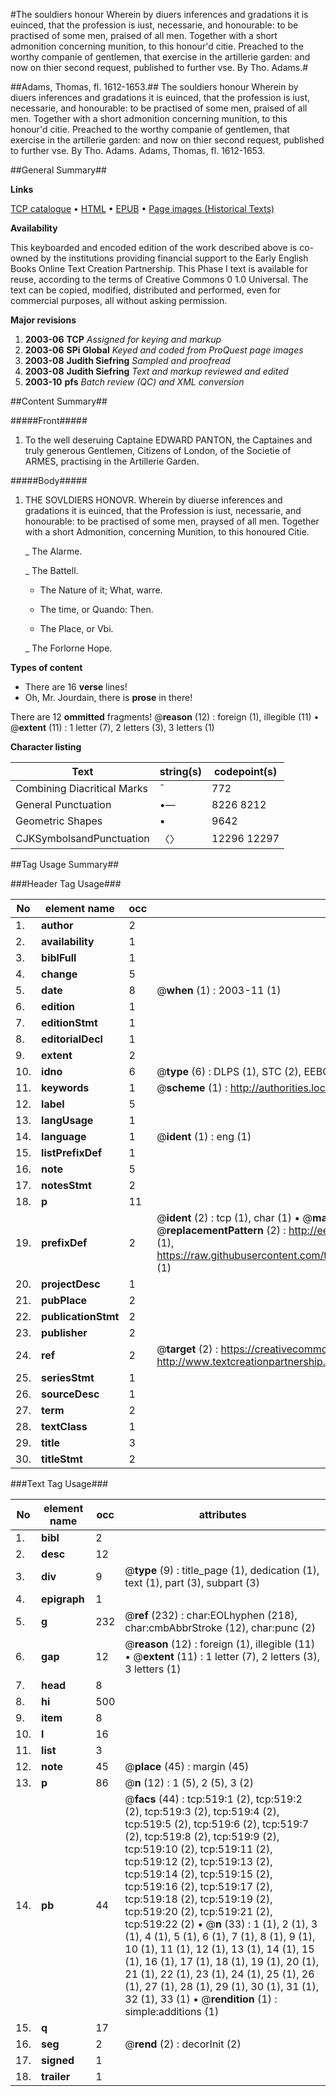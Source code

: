#The souldiers honour Wherein by diuers inferences and gradations it is euinced, that the profession is iust, necessarie, and honourable: to be practised of some men, praised of all men. Together with a short admonition concerning munition, to this honour'd citie. Preached to the worthy companie of gentlemen, that exercise in the artillerie garden: and now on thier second request, published to further vse. By Tho. Adams.#

##Adams, Thomas, fl. 1612-1653.##
The souldiers honour Wherein by diuers inferences and gradations it is euinced, that the profession is iust, necessarie, and honourable: to be practised of some men, praised of all men. Together with a short admonition concerning munition, to this honour'd citie. Preached to the worthy companie of gentlemen, that exercise in the artillerie garden: and now on thier second request, published to further vse. By Tho. Adams.
Adams, Thomas, fl. 1612-1653.

##General Summary##

**Links**

[TCP catalogue](http://www.ota.ox.ac.uk/tcp/)  • 
[HTML](http://tei.it.ox.ac.uk/tcp/Texts-HTML/free/A02/A02572.html)  • 
[EPUB](http://tei.it.ox.ac.uk/tcp/Texts-EPUB/free/A02/A02572.epub) • 
[Page images (Historical Texts)](https://data.historicaltexts.jisc.ac.uk/view?pubId=eebo-99836260e&pageId=eebo-99836260e-519-1)

**Availability**

This keyboarded and encoded edition of the
	       work described above is co-owned by the institutions
	       providing financial support to the Early English Books
	       Online Text Creation Partnership. This Phase I text is
	       available for reuse, according to the terms of Creative
	       Commons 0 1.0 Universal. The text can be copied,
	       modified, distributed and performed, even for
	       commercial purposes, all without asking permission.

**Major revisions**

1. __2003-06__ __TCP__ *Assigned for keying and markup*
1. __2003-06__ __SPi Global__ *Keyed and coded from ProQuest page images*
1. __2003-08__ __Judith Siefring__ *Sampled and proofread*
1. __2003-08__ __Judith Siefring__ *Text and markup reviewed and edited*
1. __2003-10__ __pfs__ *Batch review (QC) and XML conversion*

##Content Summary##

#####Front#####

1. To the well deseruing Captaine EDWARD PANTON, the Captaines and truly generous Gentlemen, Citizens of London, of the Societie of ARMES, practising in the Artillerie Garden.

#####Body#####

1. THE SOVLDIERS HONOVR. Wherein by diuerse inferences and gradations it is euinced, that the Profession is iust, necessarie, and honourable: to be practised of some men, praysed of all men. Together with a short Admonition, concerning Munition, to this honoured Citie.

    _ The Alarme.

    _ The Battell.

      * The Nature of it; What, warre.

      * The time, or Quando: Then.

      * The Place, or Vbi.

    _ The Forlorne Hope.

**Types of content**

  * There are 16 **verse** lines!
  * Oh, Mr. Jourdain, there is **prose** in there!

There are 12 **ommitted** fragments! 
 @__reason__ (12) : foreign (1), illegible (11)  •  @__extent__ (11) : 1 letter (7), 2 letters (3), 3 letters (1)

**Character listing**


|Text|string(s)|codepoint(s)|
|---|---|---|
|Combining             Diacritical Marks|̄|772|
|General Punctuation|•—|8226 8212|
|Geometric Shapes|▪|9642|
|CJKSymbolsandPunctuation|〈〉|12296 12297|

##Tag Usage Summary##

###Header Tag Usage###

|No|element name|occ|attributes|
|---|---|---|---|
|1.|__author__|2||
|2.|__availability__|1||
|3.|__biblFull__|1||
|4.|__change__|5||
|5.|__date__|8| @__when__ (1) : 2003-11 (1)|
|6.|__edition__|1||
|7.|__editionStmt__|1||
|8.|__editorialDecl__|1||
|9.|__extent__|2||
|10.|__idno__|6| @__type__ (6) : DLPS (1), STC (2), EEBO-CITATION (1), PROQUEST (1), VID (1)|
|11.|__keywords__|1| @__scheme__ (1) : http://authorities.loc.gov/ (1)|
|12.|__label__|5||
|13.|__langUsage__|1||
|14.|__language__|1| @__ident__ (1) : eng (1)|
|15.|__listPrefixDef__|1||
|16.|__note__|5||
|17.|__notesStmt__|2||
|18.|__p__|11||
|19.|__prefixDef__|2| @__ident__ (2) : tcp (1), char (1)  •  @__matchPattern__ (2) : ([0-9\-]+):([0-9IVX]+) (1), (.+) (1)  •  @__replacementPattern__ (2) : http://eebo.chadwyck.com/downloadtiff?vid=$1&page=$2 (1), https://raw.githubusercontent.com/textcreationpartnership/Texts/master/tcpchars.xml#$1 (1)|
|20.|__projectDesc__|1||
|21.|__pubPlace__|2||
|22.|__publicationStmt__|2||
|23.|__publisher__|2||
|24.|__ref__|2| @__target__ (2) : https://creativecommons.org/publicdomain/zero/1.0/ (1), http://www.textcreationpartnership.org/docs/. (1)|
|25.|__seriesStmt__|1||
|26.|__sourceDesc__|1||
|27.|__term__|2||
|28.|__textClass__|1||
|29.|__title__|3||
|30.|__titleStmt__|2||


###Text Tag Usage###

|No|element name|occ|attributes|
|---|---|---|---|
|1.|__bibl__|2||
|2.|__desc__|12||
|3.|__div__|9| @__type__ (9) : title_page (1), dedication (1), text (1), part (3), subpart (3)|
|4.|__epigraph__|1||
|5.|__g__|232| @__ref__ (232) : char:EOLhyphen (218), char:cmbAbbrStroke (12), char:punc (2)|
|6.|__gap__|12| @__reason__ (12) : foreign (1), illegible (11)  •  @__extent__ (11) : 1 letter (7), 2 letters (3), 3 letters (1)|
|7.|__head__|8||
|8.|__hi__|500||
|9.|__item__|8||
|10.|__l__|16||
|11.|__list__|3||
|12.|__note__|45| @__place__ (45) : margin (45)|
|13.|__p__|86| @__n__ (12) : 1 (5), 2 (5), 3 (2)|
|14.|__pb__|44| @__facs__ (44) : tcp:519:1 (2), tcp:519:2 (2), tcp:519:3 (2), tcp:519:4 (2), tcp:519:5 (2), tcp:519:6 (2), tcp:519:7 (2), tcp:519:8 (2), tcp:519:9 (2), tcp:519:10 (2), tcp:519:11 (2), tcp:519:12 (2), tcp:519:13 (2), tcp:519:14 (2), tcp:519:15 (2), tcp:519:16 (2), tcp:519:17 (2), tcp:519:18 (2), tcp:519:19 (2), tcp:519:20 (2), tcp:519:21 (2), tcp:519:22 (2)  •  @__n__ (33) : 1 (1), 2 (1), 3 (1), 4 (1), 5 (1), 6 (1), 7 (1), 8 (1), 9 (1), 10 (1), 11 (1), 12 (1), 13 (1), 14 (1), 15 (1), 16 (1), 17 (1), 18 (1), 19 (1), 20 (1), 21 (1), 22 (1), 23 (1), 24 (1), 25 (1), 26 (1), 27 (1), 28 (1), 29 (1), 30 (1), 31 (1), 32 (1), 33 (1)  •  @__rendition__ (1) : simple:additions (1)|
|15.|__q__|17||
|16.|__seg__|2| @__rend__ (2) : decorInit (2)|
|17.|__signed__|1||
|18.|__trailer__|1||
